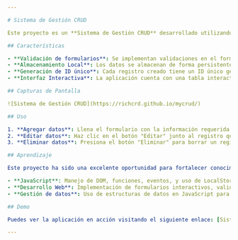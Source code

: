 ```yaml
---

# Sistema de Gestión CRUD

Este proyecto es un **Sistema de Gestión CRUD** desarrollado utilizando JavaScript como el lenguaje principal de programación. El sistema permite realizar operaciones de Crear, Leer, Actualizar y Eliminar (CRUD) sobre un conjunto de datos almacenados en el navegador utilizando LocalStorage.

## Características

- **Validación de formularios**: Se implementan validaciones en el formulario para asegurar que todos los campos requeridos estén completos y correctos antes de procesar la información.
- **Almacenamiento Local**: Los datos se almacenan de forma persistente en el LocalStorage del navegador, lo que permite la gestión de la información sin necesidad de una base de datos externa.
- **Generación de ID único**: Cada registro creado tiene un ID único generado automáticamente, lo que facilita la identificación y manipulación de los datos.
- **Interfaz Interactiva**: La aplicación cuenta con una tabla interactiva donde se muestran los datos ingresados, con opciones para editar o eliminar cada registro.

## Capturas de Pantalla

![Sistema de Gestión CRUD](https://richcrd.github.io/mycrud/)

## Uso

1. **Agregar datos**: Llena el formulario con la información requerida (nombre, edad, dirección, correo electrónico) y presiona el botón "Agregar". Los datos se almacenarán y se mostrarán en la tabla.
2. **Editar datos**: Haz clic en el botón "Editar" junto al registro que deseas modificar. La información se cargará en el formulario para su edición. Luego de hacer los cambios, presiona el botón "Actualizar".
3. **Eliminar datos**: Presiona el botón "Eliminar" para borrar un registro específico. Este se eliminará del LocalStorage y la tabla se actualizará automáticamente.

## Aprendizaje

Este proyecto ha sido una excelente oportunidad para fortalecer conocimientos en:

- **JavaScript**: Manejo de DOM, funciones, eventos, y uso de LocalStorage.
- **Desarrollo Web**: Implementación de formularios interactivos, validación de datos y manipulación de elementos HTML desde JavaScript.
- **Gestión de datos**: Uso de estructuras de datos en JavaScript para almacenar, manipular y mostrar información de manera dinámica.

## Demo

Puedes ver la aplicación en acción visitando el siguiente enlace: [Sistema de Gestión CRUD](https://richcrd.github.io/mycrud/).

---
```

